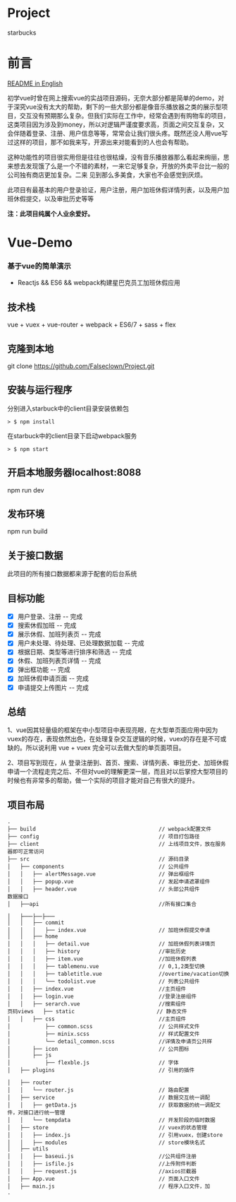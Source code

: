 # Project
starbucks
# 前言

[README in English](README-en.md)

初学vue时曾在网上搜索vue的实战项目源码，无奈大部分都是简单的demo，对于深究vue没有太大的帮助，剩下的一些大部分都是像音乐播放器之类的展示型项目，交互没有预期那么复杂。但我们实际在工作中，经常会遇到有购物车的项目，这类项目因为涉及到money，所以对逻辑严谨度要求高，页面之间交互复杂，又会伴随着登录、注册、用户信息等等，常常会让我们很头疼。既然还没人用vue写过这样的项目，那不如我来写，开源出来对能看到的人也会有帮助。

这种功能性的项目很实用但是往往也很枯燥，没有音乐播放器那么看起来绚丽，思来想去发现饿了么是一个不错的素材，一来它足够复杂，开放的外卖平台比一般的公司独有商店更加复杂。二来 见到那么多美食，大家也不会感觉到厌烦。

此项目有最基本的用户登录验证，用户注册，用户加班休假详情列表，以及用户加班休假提交，以及审批历史等等

__注：此项目纯属个人业余爱好。__
# Vue-Demo

### 基于vue的简单演示

* Reactjs && ES6 && webpack构建星巴克员工加班休假应用
## 技术栈

vue + vuex + vue-router + webpack + ES6/7 + sass + flex 
## 克隆到本地
git clone https://github.com/Falseclown/Project.git
## 安装与运行程序

分别进入starbuck中的client目录安装依赖包

```
> $ npm install
```
在starbuck中的client目录下启动webpack服务

```
> $ npm start
```
## 开启本地服务器localhost:8088
npm run dev
## 发布环境
npm run build
## 关于接口数据
此项目的所有接口数据都来源于配套的后台系统

## 目标功能
- [x] 用户登录、注册 -- 完成
- [x] 搜索休假加班 -- 完成
- [x] 展示休假、加班列表页 -- 完成
- [x] 用户未处理、待处理、已处理数据加载 -- 完成
- [x] 根据日期、类型等进行排序和筛选 -- 完成
- [x] 休假、加班列表页详情 -- 完成
- [x] 弹出框功能 -- 完成
- [x] 加班休假申请页面 -- 完成
- [x] 申请提交上传图片 -- 完成
## 总结

1、vue因其轻量级的框架在中小型项目中表现亮眼，在大型单页面应用中因为vuex的存在，表现依然出色，在处理复杂交互逻辑的时候，vuex的存在是不可或缺的。所以说利用 vue + vuex 完全可以去做大型的单页面项目。

2、项目写到现在，从 登录注册到、首页、搜索、详情列表、审批历史、加班休假申请一个流程走完之后、不但对vue的理解更深一层，而且对以后掌控大型项目的时候也有非常多的帮助，做一个实际的项目才能对自己有很大的提升。
## 项目布局

```
.
├── build                                       // webpack配置文件
├── config                                      // 项目打包路径
├── client                                      // 上线项目文件，放在服务器即可正常访问
├── src                                         // 源码目录
│   ├── components                              // 公共组件
│   │   ├── alertMessage.vue                    // 弹出框组件
│   │   ├── popup.vue                           // 发起申请遮罩组件
│   │   ├── header.vue                          // 头部公共组件
数据接口
│   ├──api                                      //所有接口集合

│   ├───├──├─── 
│   │   ├── commit
│   │   │   ├── index.vue                       // 加班休假提交申请
│   │   ├── home
│   │   │   ├── detail.vue                      // 加班休假列表详情页
│   │   │   ├── history                         //审批历史   
│   │   │   ├── item.vue                        //加班休假列表
│   │   │   ├── tablemenu.vue                   // 0,1,2类型切换
│   │   │   ├── tabletitle.vue                  //overtime/vacation切换
│   │   │   └── todolist.vue                    // 列表公共组件
│   │   ├── index.vue                           //主页组件
│   │   ├── login.vue                           //登录注册组件
│   │   ├── serarch.vue                         //搜索组件
页码views   ├── static                          // 静态文件
│   │   ├── css                                 //主页组件
│           ├── common.scss                     // 公共样式文件
│           ├── minix.scss                      // 样式配置文件
│           └── detail_common.scss              //详情及申请页公共样
│       ├── icon                                // 公共图标
│       ├── js                                  
│           ├── flexble.js                      // 字体
│   ├── plugins                                 // 引用的插件

│   ├── router
│   │   └── router.js                           // 路由配置
│   ├── service                                 // 数据交互统一调配
│   │   ├── getData.js                          // 获取数据的统一调配文件，对接口进行统一管理
│   │   └── tempdata                            // 开发阶段的临时数据
│   ├── store                                   // vuex的状态管理
│   │   ├── index.js                            // 引用vuex，创建store
│   │   ├── modules                             // store模块名式 
│   ├── utils                                   
│   │   ├── baseui.js                           //公共组件注册
│   │   ├── isfile.js                           //上传附件判断
│   │   ├── request.js                          //axios拦截器
│   ├── App.vue                                 // 页面入口文件
│   ├── main.js                                 // 程序入口文件，加
.

